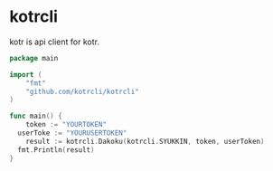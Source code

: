 # kotrcli
kotr is api client for kotr.

```go
package main

import (
	"fmt"
	"github.com/kotrcli/kotrcli"
)

func main() {
	token := "YOURTOKEN"
  userToke := "YOURUSERTOKEN"
	result := kotrcli.Dakoku(kotrcli.SYUKKIN, token, userToken)
  fmt.Println(result)
}
```
